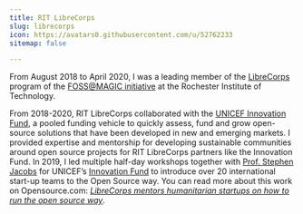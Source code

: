 ```yaml
---
title: RIT LibreCorps
slug: librecorps
icon: https://avatars0.githubusercontent.com/u/52762233
sitemap: false

---
```


From August 2018 to April 2020, I was a leading member of the [LibreCorps][1] program of the [FOSS@MAGIC initiative][2] at the Rochester Institute of Technology.

From 2018-2020, RIT LibreCorps collaborated with the [UNICEF Innovation Fund][3], a pooled funding vehicle to quickly assess, fund and grow open-source solutions that have been developed in new and emerging markets.
I provided expertise and mentorship for developing sustainable communities around open source projects for RIT LibreCorps partners like the Innovation Fund.
In 2019, I led multiple half-day workshops together with [Prof. Stephen Jacobs][4] for UNICEF’s [Innovation Fund][3] to introduce over 20 international start-up teams to the Open Source way.
You can read more about this work on Opensource.com: [_LibreCorps mentors humanitarian startups on how to run the open source way_][5].

[1]: https://fossrit.github.io/librecorps/
[2]: https://fossrit.github.io/about/
[3]: https://unicefinnovationfund.org/
[4]: https://www.rit.edu/directory/sxjics-stephen-jacobs
[5]: https://opensource.com/article/19/12/humanitarian-startups-open-source
